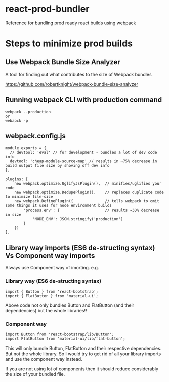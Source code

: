 # react-prod-bundler
Reference for bundling prod ready react builds using webpack

# Steps to minimize prod builds

## Use Webpack Bundle Size Analyzer
A tool for finding out what contributes to the size of Webpack bundles

https://github.com/robertknight/webpack-bundle-size-analyzer

## Running webpack CLI with production command

```
webpack --production
or
webapck -p
```

## webpack.config.js
```
module.exports = {
  // devtool: 'eval' // for development - bundles a lot of dev code info
  devtool: 'cheap-module-source-map' // results in ~75% decrease in build output file size by shoving off dev info
},

plugins: [
    new webpack.optimize.UglifyJsPlugin(),  // minifies/uglifies your code
    new webpack.optimize.DedupePlugin(),    // replaces duplicate code to minimize file-size
    new webpack.DefinePlugin({              // tells webpack to omit some things it uses for node environment builds
        'process.env': {                    // results ~30% decrease in size
            'NODE_ENV': JSON.stringify('production')
        }
    })
],
```
## Library way imports (ES6 de-structing syntax) Vs Component way imports

Always use Component way of imorting.
e.g.
### Library way (ES6 de-structing syntax)
```
import { Button } from 'react-bootstrap';
import { FlatButton } from 'material-ui';
```
Above code not only bundles Button and FlatButton (and their dependencies) but the whole libraries!!

### Component way
```
import Button from 'react-bootstrap/lib/Button';
import FlatButton from 'material-ui/lib/flat-button';
```
This will only bundle Button, FlatButton and their respective dependencies. But not the whole library. So I would try to get rid of all your library imports and use the component way instead.

If you are not using lot of components then it should reduce considerably the size of your bundled file.

